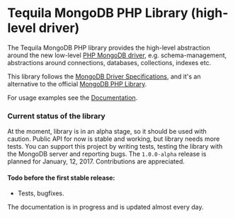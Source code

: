 # Tequila MongoDB PHP Library (high-level driver)

The Tequila MongoDB PHP library provides the high-level abstraction around the new low-level [PHP MongoDB driver](https://github.com/mongodb/mongo-php-driver), e.g.
schema-management, abstractions around connections, databases, collections, indexes etc.

This library follows the [MongoDB Driver Specifications](https://github.com/mongodb/specifications), and it's 
an alternative to the official [MongoDB PHP Library](https://github.com/mongodb/mongo-php-library).

For usage examples see the [Documentation](https://tequila.github.io/mongodb-php-lib/).

### Current status of the library

At the moment, library is in an alpha stage, so it should be used with caution.
Public API for now is stable and working, but library needs more tests.
You can support this project by writing tests, testing the library with the MongoDB server and reporting bugs.
The `1.0.0-alpha` release is planned for January, 12, 2017.
Contributions are appreciated.

#### Todo before the first stable release:
- Tests, bugfixes.

The documentation is in progress and is updated almost every day.
